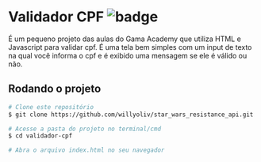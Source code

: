 # Validador CPF ![badge](https://img.shields.io/github/languages/top/willyoliv/validador-cpf)
É um pequeno projeto das aulas do Gama Academy que utiliza HTML e Javascript para validar cpf. É uma tela bem simples com um input de texto na qual você informa o cpf e é exibido uma mensagem se ele é válido ou não.

## Rodando o projeto
```bash
# Clone este repositório
$ git clone https://github.com/willyoliv/star_wars_resistance_api.git

# Acesse a pasta do projeto no terminal/cmd
$ cd validador-cpf

# Abra o arquivo index.html no seu navegador

```

